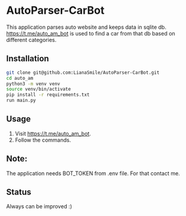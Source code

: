# AutoParser-CarBot

This application parses auto website and keeps data in sqlite db. 
https://t.me/auto_am_bot is used to find a car from that db based on different categories.

## Installation

```bash
git clone git@github.com:LianaSmile/AutoParser-CarBot.git
cd auto_am
python3 -m venv venv
source venv/bin/activate
pip install -r requirements.txt
run main.py
```

## Usage
1. Visit https://t.me/auto_am_bot.
2. Follow the commands. 

## Note:
The application needs BOT_TOKEN from .env file. For that contact me.

## Status
Always can be improved :)